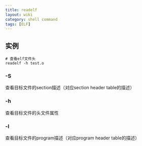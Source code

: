 ```yaml
---
title: readelf
layout: wiki
category: shell command
tags: [ELF]
---
```


## 实例

~~~
# 查看elf文件头
readelf -h test.o
~~~

### -S

查看目标文件的section描述（对应section header table的描述）

### -h

查看目标文件的头文件属性

### -l

查看目标文件的program描述（对应program header table的描述）